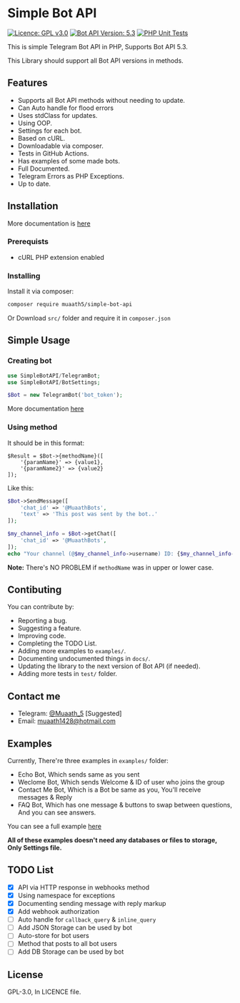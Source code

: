 # Simple Bot API
[![Licence: GPL v3.0](https://img.shields.io/badge/Licence-GPL%20v3.0-green)](LICENCE)
[![Bot API Version: 5.3](https://img.shields.io/badge/Bot%20API%20Version-5.3-dodgerblue)](https://core.telegram.org/bots/api#april-26-2021)
[![PHP Unit Tests](https://github.com/Muaath5/SimpleBotAPI/actions/workflows/php.yml/badge.svg)](https://github.com/Muaath5/SimpleBotAPI/actions/workflows/php.yml)


This is simple Telegram Bot API in PHP, Supports Bot API 5.3.

This Library should support all Bot API versions in methods.

## Features
- Supports all Bot API methods without needing to update.
- Can Auto handle for flood errors
- Uses stdClass for updates.
- Using OOP.
- Settings for each bot.
- Based on cURL.
- Downloadable via composer.
- Tests in GitHub Actions.
- Has examples of some made bots.
- Full Documented.
- Telegram Errors as PHP Exceptions.
- Up to date.

## Installation

More documentation is [here](https://muaath5.github.io/SimpleBotAPI/Installation)

### Prerequists
- cURL PHP extension enabled

### Installing
Install it via composer:
```sh
composer require muaath5/simple-bot-api
```
Or Download `src/` folder and require it in `composer.json`

## Simple Usage
### Creating bot
```php
use SimpleBotAPI/TelegramBot;
use SimpleBotAPI/BotSettings;

$Bot = new TelegramBot('bot_token');
```
More documentation [here](https://muaath5.github.io/SimpleBotAPI/CreatingBot)

### Using method
It should be in this format:
```
$Result = $Bot->{methodName}([
    '{paramName}' => {value1},
    '{paramName2}' => {value2}
]);
```

Like this:
```php
$Bot->SendMessage([
    'chat_id' => '@MuaathBots',
    'text' => 'This post was sent by the bot..'
]);

$my_channel_info = $Bot->getChat([
    'chat_id' => '@MuaathBots',
]);
echo "Your channel (@$my_channel_info->username) ID: {$my_channel_info->id}";
```

**Note:** There's NO PROBLEM if `methodName` was in upper or lower case.

## Contibuting
You can contribute by:
- Reporting a bug.
- Suggesting a feature.
- Improving code.
- Completing the TODO List.
- Adding more examples to `examples/`.
- Documenting undocumented things in `docs/`.
- Updating the library to the next version of Bot API (if needed).
- Adding more tests in `test/` folder.

## Contact me
- Telegram: [@Muaath_5](https://t.me/Muaath_5) [Suggested]
- Email: muaath1428@hotmail.com

## Examples
Currently, There're three examples in `examples/` folder:
- Echo Bot, Which sends same as you sent
- Weclome Bot, Which sends Welcome & ID of user who joins the group
- Contact Me Bot, Which is a Bot be same as you, You'll receive messages & Reply
- FAQ Bot, Which has one message & buttons to swap between questions, And you can see answers.

You can see a full example [here](https://muaath5.github.io/SimpleBotAPI/FullExample)

**All of these examples doesn't need any databases or files to storage, Only Settings file.**

## TODO List
- [x] API via HTTP response in webhooks method
- [x] Using namespace for exceptions
- [x] Documenting sending message with reply markup
- [x] Add webhook authorization
- [ ] Auto handle for `callback_query` & `inline_query`
- [ ] Add JSON Storage can be used by bot
- [ ] Auto-store for bot users
- [ ] Method that posts to all bot users
- [ ] Add DB Storage can be used by bot

## License
GPL-3.0, In LICENCE file.